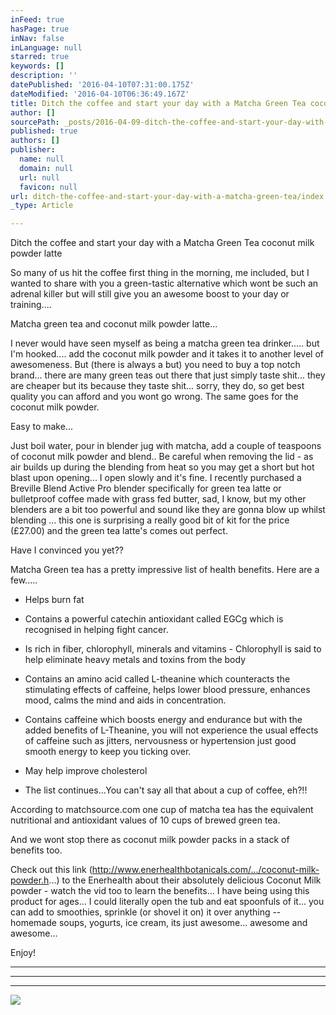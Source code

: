 ```yaml
---
inFeed: true
hasPage: true
inNav: false
inLanguage: null
starred: true
keywords: []
description: ''
datePublished: '2016-04-10T07:31:00.175Z'
dateModified: '2016-04-10T06:36:49.167Z'
title: Ditch the coffee and start your day with a Matcha Green Tea coconut milk powder latte
author: []
sourcePath: _posts/2016-04-09-ditch-the-coffee-and-start-your-day-with-a-matcha-green-tea.md
published: true
authors: []
publisher:
  name: null
  domain: null
  url: null
  favicon: null
url: ditch-the-coffee-and-start-your-day-with-a-matcha-green-tea/index.html
_type: Article

---
```

Ditch the coffee and start your day with a Matcha Green Tea coconut milk powder latte

So many of us hit the coffee first thing in the morning, me included, but I wanted to share with you a green-tastic alternative which wont be such an adrenal killer but will still give you an awesome boost to your day or training....

Matcha green tea and coconut milk powder latte...

I never would have seen myself as being a matcha green tea drinker..... but I'm hooked.... add the coconut milk powder and it takes it to another level of awesomeness. But (there is always a but) you need to buy a top notch brand... there are many green teas out there that just simply taste shit... they are cheaper but its because they taste shit... sorry, they do, so get best quality you can afford and you wont go wrong. The same goes for the coconut milk powder.

Easy to make...

Just boil water, pour in blender jug with matcha, add a couple of teaspoons of coconut milk powder and blend.. Be careful when removing the lid - as air builds up during the blending from heat so you may get a short but hot blast upon opening... I open slowly and it's fine. I recently purchased a Breville Blend Active Pro blender specifically for green tea latte or bulletproof coffee made with grass fed butter, sad, I know, but my other blenders are a bit too powerful and sound like they are gonna blow up whilst blending ... this one is surprising a really good bit of kit for the price (£27.00) and the green tea latte's comes out perfect.

Have I convinced you yet??

Matcha Green tea has a pretty impressive list of health benefits. Here are a few.....

- Helps burn fat

- Contains a powerful catechin antioxidant called EGCg which is recognised in helping fight cancer.

- Is rich in fiber, chlorophyll, minerals and vitamins - Chlorophyll is said to help eliminate heavy metals and toxins from the body

- Contains an amino acid called L-theanine which counteracts the stimulating effects of caffeine, helps lower blood pressure, enhances mood, calms the mind and aids in concentration.

- Contains caffeine which boosts energy and endurance but with the added benefits of L-Theanine, you will not experience the usual effects of caffeine such as jitters, nervousness or hypertension just good smooth energy to keep you ticking over.

- May help improve cholesterol

- The list continues...You can't say all that about a cup of coffee, eh?!!

According to matchsource.com one cup of matcha tea has the equivalent nutritional and antioxidant values of 10 cups of brewed green tea.

And we wont stop there as coconut milk powder packs in a stack of benefits too.

Check out this link (http://www.enerhealthbotanicals.com/.../coconut-milk-powder.h...) to the Enerhealth about their absolutely delicious Coconut Milk powder - watch the vid too to learn the benefits... I have being using this product for ages... I could literally open the tub and eat spoonfuls of it... you can add to smoothies, sprinkle (or shovel it on) it over anything -- homemade soups, yogurts, ice cream, its just awesome... awesome and awesome...

Enjoy!

****

****

  
****
![](https://the-grid-user-content.s3-us-west-2.amazonaws.com/daa80b20-eae4-479e-b3ce-38ca40a0258d.jpg)